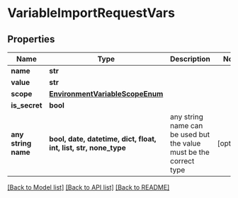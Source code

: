 # VariableImportRequestVars


## Properties
Name | Type | Description | Notes
------------ | ------------- | ------------- | -------------
**name** | **str** |  | 
**value** | **str** |  | 
**scope** | [**EnvironmentVariableScopeEnum**](EnvironmentVariableScopeEnum.md) |  | 
**is_secret** | **bool** |  | 
**any string name** | **bool, date, datetime, dict, float, int, list, str, none_type** | any string name can be used but the value must be the correct type | [optional]

[[Back to Model list]](../README.md#documentation-for-models) [[Back to API list]](../README.md#documentation-for-api-endpoints) [[Back to README]](../README.md)


